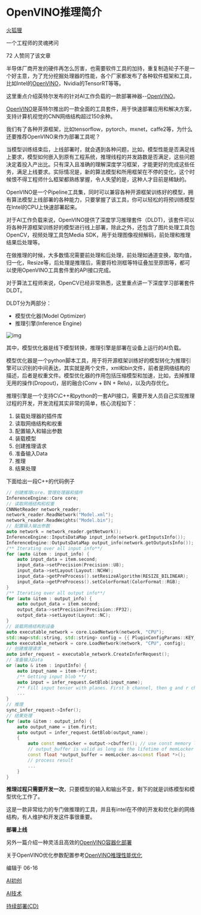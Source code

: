 # OpenVINO推理简介
[火狐狸](https://www.zhihu.com/people/zzhhccqq)

一个工程师的灵魂拷问

72 人赞同了该文章

半导体厂商开发的硬件再怎么厉害，也需要软件工具的加持，重复制造轮子不是一个好主意，为了充分挖掘处理器的性能，各个厂家都发布了各种软件框架和工具，比如Intel的[OpenVINO](https://software.intel.com/en-us/openvino-toolkit)，Nvidia的TensorRT等等。

这里重点介绍英特尔发布的针对AI工作负载的一款部署神器--[OpenVINO](//oftware.intel.com/en-us/openvino-toolkit)。

[OpenVINO](https://software.intel.com/en-us/openvino-toolkit)是英特尔推出的一款全面的工具套件，用于快速部署应用和解决方案，支持计算机视觉的CNN网络结构超过150余种。

我们有了各种开源框架，比如tensorflow，pytorch，mxnet，caffe2等，为什么还要推荐OpenVINO来作为部署工具呢？

当模型训练结束后，上线部署时，就会遇到各种问题，比如，模型性能是否满足线上要求，模型如何嵌入到原有工程系统，推理线程的并发路数是否满足，这些问题决定着投入产出比。只有深入且准确的理解深度学习框架，才能更好的完成这些任务，满足上线要求。实际情况是，新的算法模型和所用框架在不停的变化，这个时候恨不得工程师什么框架都熟练掌握，令人失望的是，这种人才目前是稀缺的。

OpenVINO是一个Pipeline工具集，同时可以兼容各种开源框架训练好的模型，拥有算法模型上线部署的各种能力，只要掌握了该工具，你可以轻松的将预训练模型在Intel的CPU上快速部署起来。

对于AI工作负载来说，OpenVINO提供了深度学习推理套件（DLDT)，该套件可以将各种开源框架训练好的模型进行线上部署，除此之外，还包含了图片处理工具包OpenCV，视频处理工具包Media SDK，用于处理图像视频解码，前处理和推理结果后处理等。

在做推理的时候，大多数情况需要前处理和后处理，前处理如通道变换，取均值，归一化，Resize等，后处理是推理后，需要将检测框等特征叠加至原图等，都可以使用OpenVINO工具套件里的API接口完成。

对于算法工程师来说，OpenCV已经非常熟悉，这里重点讲一下深度学习部署套件DLDT。

DLDT分为两部分：

- 模型优化器(Model Optimizer)
- 推理引擎(Inference Engine)

![img](https://pic1.zhimg.com/80/v2-a06a49371487373a3ba740b621706c08_1440w.jpg)

其中，模型优化器是线下模型转换，推理引擎是部署在设备上运行的AI负载。

模型优化器是一个python脚本工具，用于将开源框架训练好的模型转化为推理引擎可以识别的中间表达，其实就是两个文件，xml和bin文件，前者是网络结构的描述，后者是权重文件。模型优化器的作用包括压缩模型和加速，比如，去掉推理无用的操作(Dropout)，层的融合(Conv + BN + Relu)，以及内存优化。

推理引擎是一个支持C\C++和python的一套API接口，需要开发人员自己实现推理过程的开发，开发流程其实非常的简单，核心流程如下：

1. 装载处理器的插件库
2. 读取网络结构和权重
3. 配置输入和输出参数
4. 装载模型
5. 创建推理请求
6. 准备输入Data
7. 推理
8. 结果处理

下面给出一段C++的代码例子

```cpp
// 创建推理core，管理处理器和插件
InferenceEngine::Core core;
// 读取网络结构和权重
CNNNetReader network_reader;
network_reader.ReadNetwork("Model.xml");
network_reader.ReadWeights("Model.bin");
// 配置输入输出参数
auto network = network_reader.getNetwork();
InferenceEngine::InputsDataMap input_info(network.getInputsInfo());
InferenceEngine::OutputsDataMap output_info(network.getOutputsInfo());
/** Iterating over all input info**/
for (auto &item : input_info) {
    auto input_data = item.second;
    input_data->setPrecision(Precision::U8);
    input_data->setLayout(Layout::NCHW);
    input_data->getPreProcess().setResizeAlgorithm(RESIZE_BILINEAR);
    input_data->getPreProcess().setColorFormat(ColorFormat::RGB);
}
/** Iterating over all output info**/
for (auto &item : output_info) {
    auto output_data = item.second;
    output_data->setPrecision(Precision::FP32);
    output_data->setLayout(Layout::NC);
}
// 装载网络结构到设备
auto executable_network = core.LoadNetwork(network, "CPU");
std::map<std::string, std::string> config = {{ PluginConfigParams::KEY_PERF_COUNT, PluginConfigParams::YES }};
auto executable_network = core.LoadNetwork(network, "CPU", config);
// 创建推理请求
auto infer_request = executable_network.CreateInferRequest();
// 准备输入Data
or (auto & item : inputInfo) {
    auto input_name = item->first;
    /** Getting input blob **/
    auto input = infer_request.GetBlob(input_name);
    /** Fill input tensor with planes. First b channel, then g and r channels **/
    ...
}
// 推理
sync_infer_request->Infer();
// 结果处理
for (auto &item : output_info) {
    auto output_name = item.first;
    auto output = infer_request.GetBlob(output_name);
    {
        auto const memLocker = output->cbuffer(); // use const memory locker
        // output_buffer is valid as long as the lifetime of memLocker
        const float *output_buffer = memLocker.as<const float *>();
        // process result
        ...
    }
}
```

**推理过程只需要开发一次**，只要模型的输入和输出不变，剩下的就是训练模型和模型优化工作了。

这是一款非常给力的专门做推理的工具，并且有intel在不停的开发和优化新的网络结构，有人维护和开发这件事很重要。

**部署上线**

另外一篇介绍一种灵活且高效的[OpenVINO容器化部署](https://zhuanlan.zhihu.com/p/102107664)

关于OpenVINO优化参数配置参考[OpenVINO推理性能优化](https://zhuanlan.zhihu.com/p/133508719)

编辑于 06-16

[AI初创](https://www.zhihu.com/topic/20089132)

[AI技术](https://www.zhihu.com/topic/20106982)

[持续部署(CD)](https://www.zhihu.com/topic/20001579)